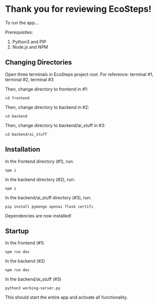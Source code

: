 # Thank you for reviewing EcoSteps! 

To run the app...

Prerequisites: 
1. Python3 and PIP
2. Node.js and NPM

## Changing Directories
Open three terminals in EcoSteps project root. For reference: terminal #1, terminal #2, terminal #3

Then, change directory to frontend in #1:

```cd frontend```

Then, change directory to backend in #2: 

```cd backend```

Then, change directory to backend/ai_stuff in #3:

```cd backend/ai_stuff```

## Installation

In the frontend directory (#1), run:

```npm i```

In the backend directory (#2), run:

```npm i```

In the backend/ai_stuff directory (#3), run:

```pip install pymongo openai flask certifi```



Dependencies are now installed!


## Startup

In the frontend (#1)

```npm run dev```

In the backend (#2)

```npm run dev```

In the backend/ai_stuff (#3)

```python3 working-server.py```

This should start the entire app and activate all functionality.
